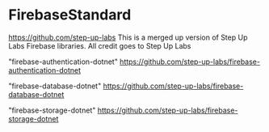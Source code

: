 # FirebaseStandard

https://github.com/step-up-labs
This is a merged up version of Step Up Labs Firebase libraries. All credit goes to Step Up Labs

"firebase-authentication-dotnet"
https://github.com/step-up-labs/firebase-authentication-dotnet

"firebase-database-dotnet"
https://github.com/step-up-labs/firebase-database-dotnet

"firebase-storage-dotnet"
https://github.com/step-up-labs/firebase-storage-dotnet
